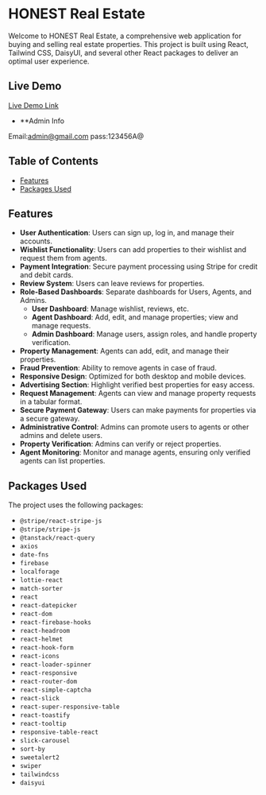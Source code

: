 # HONEST Real Estate

Welcome to HONEST Real Estate, a comprehensive web application for buying and selling real estate properties. This project is built using React, Tailwind CSS, DaisyUI, and several other React packages to deliver an optimal user experience.

## Live Demo

[Live Demo Link](https://assignment-12-e88ce.web.app)

- **Admin Info

Email:admin@gmail.com
pass:123456A@


## Table of Contents

- [Features](#features)
- [Packages Used](#packages-used)

## Features

- **User Authentication**: Users can sign up, log in, and manage their accounts.
- **Wishlist Functionality**: Users can add properties to their wishlist and request them from agents.
- **Payment Integration**: Secure payment processing using Stripe for credit and debit cards.
- **Review System**: Users can leave reviews for properties.
- **Role-Based Dashboards**: Separate dashboards for Users, Agents, and Admins.
  - **User Dashboard**: Manage wishlist, reviews, etc.
  - **Agent Dashboard**: Add, edit, and manage properties; view and manage requests.
  - **Admin Dashboard**: Manage users, assign roles, and handle property verification.
- **Property Management**: Agents can add, edit, and manage their properties.
- **Fraud Prevention**: Ability to remove agents in case of fraud.
- **Responsive Design**: Optimized for both desktop and mobile devices.
- **Advertising Section**: Highlight verified best properties for easy access.
- **Request Management**: Agents can view and manage property requests in a tabular format.
- **Secure Payment Gateway**: Users can make payments for properties via a secure gateway.
- **Administrative Control**: Admins can promote users to agents or other admins and delete users.
- **Property Verification**: Admins can verify or reject properties.
- **Agent Monitoring**: Monitor and manage agents, ensuring only verified agents can list properties.

## Packages Used

The project uses the following packages:

- `@stripe/react-stripe-js`
- `@stripe/stripe-js`
- `@tanstack/react-query`
- `axios`
- `date-fns`
- `firebase`
- `localforage`
- `lottie-react`
- `match-sorter`
- `react`
- `react-datepicker`
- `react-dom`
- `react-firebase-hooks`
- `react-headroom`
- `react-helmet`
- `react-hook-form`
- `react-icons`
- `react-loader-spinner`
- `react-responsive`
- `react-router-dom`
- `react-simple-captcha`
- `react-slick`
- `react-super-responsive-table`
- `react-toastify`
- `react-tooltip`
- `responsive-table-react`
- `slick-carousel`
- `sort-by`
- `sweetalert2`
- `swiper`
- `tailwindcss`
- `daisyui`
